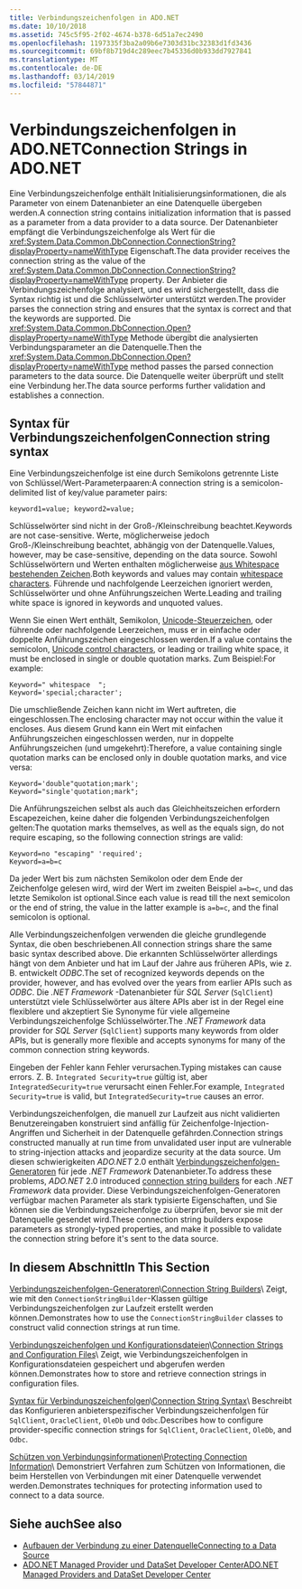 ```yaml
---
title: Verbindungszeichenfolgen in ADO.NET
ms.date: 10/10/2018
ms.assetid: 745c5f95-2f02-4674-b378-6d51a7ec2490
ms.openlocfilehash: 1197335f3ba2a09b6e7303d31bc32383d1fd3436
ms.sourcegitcommit: 69bf8b719d4c289eec7b45336d0b933dd7927841
ms.translationtype: MT
ms.contentlocale: de-DE
ms.lasthandoff: 03/14/2019
ms.locfileid: "57844871"
---
```

# <a name="connection-strings-in-adonet"></a><span data-ttu-id="1cc61-102">Verbindungszeichenfolgen in ADO.NET</span><span class="sxs-lookup"><span data-stu-id="1cc61-102">Connection Strings in ADO.NET</span></span>

<span data-ttu-id="1cc61-103">Eine Verbindungszeichenfolge enthält Initialisierungsinformationen, die als Parameter von einem Datenanbieter an eine Datenquelle übergeben werden.</span><span class="sxs-lookup"><span data-stu-id="1cc61-103">A connection string contains initialization information that is passed as a parameter from a data provider to a data source.</span></span> <span data-ttu-id="1cc61-104">Der Datenanbieter empfängt die Verbindungszeichenfolge als Wert für die <xref:System.Data.Common.DbConnection.ConnectionString?displayProperty=nameWithType> Eigenschaft.</span><span class="sxs-lookup"><span data-stu-id="1cc61-104">The data provider receives the connection string as the value of the <xref:System.Data.Common.DbConnection.ConnectionString?displayProperty=nameWithType> property.</span></span> <span data-ttu-id="1cc61-105">Der Anbieter die Verbindungszeichenfolge analysiert, und es wird sichergestellt, dass die Syntax richtig ist und die Schlüsselwörter unterstützt werden.</span><span class="sxs-lookup"><span data-stu-id="1cc61-105">The provider parses the connection string and ensures that the syntax is correct and that the keywords are supported.</span></span> <span data-ttu-id="1cc61-106">Die <xref:System.Data.Common.DbConnection.Open?displayProperty=nameWithType> Methode übergibt die analysierten Verbindungsparameter an die Datenquelle.</span><span class="sxs-lookup"><span data-stu-id="1cc61-106">Then the <xref:System.Data.Common.DbConnection.Open?displayProperty=nameWithType> method passes the parsed connection parameters to the data source.</span></span> <span data-ttu-id="1cc61-107">Die Datenquelle weiter überprüft und stellt eine Verbindung her.</span><span class="sxs-lookup"><span data-stu-id="1cc61-107">The data source performs further validation and establishes a connection.</span></span>

## <a name="connection-string-syntax"></a><span data-ttu-id="1cc61-108">Syntax für Verbindungszeichenfolgen</span><span class="sxs-lookup"><span data-stu-id="1cc61-108">Connection string syntax</span></span>

<span data-ttu-id="1cc61-109">Eine Verbindungszeichenfolge ist eine durch Semikolons getrennte Liste von Schlüssel/Wert-Parameterpaaren:</span><span class="sxs-lookup"><span data-stu-id="1cc61-109">A connection string is a semicolon-delimited list of key/value parameter pairs:</span></span>

    keyword1=value; keyword2=value;

<span data-ttu-id="1cc61-110">Schlüsselwörter sind nicht in der Groß-/Kleinschreibung beachtet.</span><span class="sxs-lookup"><span data-stu-id="1cc61-110">Keywords are not case-sensitive.</span></span> <span data-ttu-id="1cc61-111">Werte, möglicherweise jedoch Groß-/Kleinschreibung beachtet, abhängig von der Datenquelle.</span><span class="sxs-lookup"><span data-stu-id="1cc61-111">Values, however, may be case-sensitive, depending on the data source.</span></span> <span data-ttu-id="1cc61-112">Sowohl Schlüsselwörtern und Werten enthalten möglicherweise [aus Whitespace bestehenden Zeichen](https://en.wikipedia.org/wiki/Whitespace_character#Unicode).</span><span class="sxs-lookup"><span data-stu-id="1cc61-112">Both keywords and values may contain [whitespace characters](https://en.wikipedia.org/wiki/Whitespace_character#Unicode).</span></span> <span data-ttu-id="1cc61-113">Führende und nachfolgende Leerzeichen ignoriert werden, Schlüsselwörter und ohne Anführungszeichen Werte.</span><span class="sxs-lookup"><span data-stu-id="1cc61-113">Leading and trailing white space is ignored in keywords and unquoted values.</span></span>

<span data-ttu-id="1cc61-114">Wenn Sie einen Wert enthält, Semikolon, [Unicode-Steuerzeichen](https://en.wikipedia.org/wiki/Unicode_control_characters), oder führende oder nachfolgende Leerzeichen, muss er in einfache oder doppelte Anführungszeichen eingeschlossen werden.</span><span class="sxs-lookup"><span data-stu-id="1cc61-114">If a value contains the semicolon, [Unicode control characters](https://en.wikipedia.org/wiki/Unicode_control_characters), or leading or trailing white space, it must be enclosed in single or double quotation marks.</span></span> <span data-ttu-id="1cc61-115">Zum Beispiel:</span><span class="sxs-lookup"><span data-stu-id="1cc61-115">For example:</span></span>

    Keyword=" whitespace  ";
    Keyword='special;character';

<span data-ttu-id="1cc61-116">Die umschließende Zeichen kann nicht im Wert auftreten, die eingeschlossen.</span><span class="sxs-lookup"><span data-stu-id="1cc61-116">The enclosing character may not occur within the value it encloses.</span></span> <span data-ttu-id="1cc61-117">Aus diesem Grund kann ein Wert mit einfachen Anführungszeichen eingeschlossen werden, nur in doppelte Anführungszeichen (und umgekehrt):</span><span class="sxs-lookup"><span data-stu-id="1cc61-117">Therefore, a value containing single quotation marks can be enclosed only in double quotation marks, and vice versa:</span></span>

    Keyword='double"quotation;mark';
    Keyword="single'quotation;mark";

<span data-ttu-id="1cc61-118">Die Anführungszeichen selbst als auch das Gleichheitszeichen erfordern Escapezeichen, keine daher die folgenden Verbindungszeichenfolgen gelten:</span><span class="sxs-lookup"><span data-stu-id="1cc61-118">The quotation marks themselves, as well as the equals sign, do not require escaping, so the following connection strings are valid:</span></span>

    Keyword=no "escaping" 'required';
    Keyword=a=b=c

<span data-ttu-id="1cc61-119">Da jeder Wert bis zum nächsten Semikolon oder dem Ende der Zeichenfolge gelesen wird, wird der Wert im zweiten Beispiel `a=b=c`, und das letzte Semikolon ist optional.</span><span class="sxs-lookup"><span data-stu-id="1cc61-119">Since each value is read till the next semicolon or the end of string, the value in the latter example is `a=b=c`, and the final semicolon is optional.</span></span>

<span data-ttu-id="1cc61-120">Alle Verbindungszeichenfolgen verwenden die gleiche grundlegende Syntax, die oben beschriebenen.</span><span class="sxs-lookup"><span data-stu-id="1cc61-120">All connection strings share the same basic syntax described above.</span></span> <span data-ttu-id="1cc61-121">Die erkannten Schlüsselwörter allerdings hängt von dem Anbieter und hat im Lauf der Jahre aus früheren APIs, wie z. B. entwickelt *ODBC*.</span><span class="sxs-lookup"><span data-stu-id="1cc61-121">The set of recognized keywords depends on the provider, however, and has evolved over the years from earlier APIs such as *ODBC*.</span></span> <span data-ttu-id="1cc61-122">Die *.NET Framework* -Datenanbieter für *SQL Server* (`SqlClient`) unterstützt viele Schlüsselwörter aus ältere APIs aber ist in der Regel eine flexiblere und akzeptiert Sie Synonyme für viele allgemeine Verbindungszeichenfolge Schlüsselwörter.</span><span class="sxs-lookup"><span data-stu-id="1cc61-122">The *.NET Framework* data provider for *SQL Server* (`SqlClient`) supports many keywords from older APIs, but is generally more flexible and accepts synonyms for many of the common connection string keywords.</span></span>

<span data-ttu-id="1cc61-123">Eingeben der Fehler kann Fehler verursachen.</span><span class="sxs-lookup"><span data-stu-id="1cc61-123">Typing mistakes can cause errors.</span></span> <span data-ttu-id="1cc61-124">Z. B. `Integrated Security=true` gültig ist, aber `IntegratedSecurity=true` verursacht einen Fehler.</span><span class="sxs-lookup"><span data-stu-id="1cc61-124">For example, `Integrated Security=true` is valid, but `IntegratedSecurity=true` causes an error.</span></span>

<span data-ttu-id="1cc61-125">Verbindungszeichenfolgen, die manuell zur Laufzeit aus nicht validierten Benutzereingaben konstruiert sind anfällig für Zeichenfolge-Injection-Angriffen und Sicherheit in der Datenquelle gefährden.</span><span class="sxs-lookup"><span data-stu-id="1cc61-125">Connection strings constructed manually at run time from unvalidated user input are vulnerable to string-injection attacks and jeopardize security at the data source.</span></span> <span data-ttu-id="1cc61-126">Um diesen schwierigkeiten *ADO.NET* 2.0 enthält [Verbindungszeichenfolgen-Generatoren](../../../../docs/framework/data/adonet/connection-string-builders.md) für jede *.NET Framework* Datenanbieter.</span><span class="sxs-lookup"><span data-stu-id="1cc61-126">To address these problems, *ADO.NET* 2.0 introduced [connection string builders](../../../../docs/framework/data/adonet/connection-string-builders.md) for each *.NET Framework* data provider.</span></span> <span data-ttu-id="1cc61-127">Diese Verbindungszeichenfolgen-Generatoren verfügbar machen Parameter als stark typisierte Eigenschaften, und Sie können sie die Verbindungszeichenfolge zu überprüfen, bevor sie mit der Datenquelle gesendet wird.</span><span class="sxs-lookup"><span data-stu-id="1cc61-127">These connection string builders expose parameters as strongly-typed properties, and make it possible to validate the connection string before it's sent to the data source.</span></span>

## <a name="in-this-section"></a><span data-ttu-id="1cc61-128">In diesem Abschnitt</span><span class="sxs-lookup"><span data-stu-id="1cc61-128">In This Section</span></span>

<span data-ttu-id="1cc61-129">[Verbindungszeichenfolgen-Generatoren](../../../../docs/framework/data/adonet/connection-string-builders.md)\\</span><span class="sxs-lookup"><span data-stu-id="1cc61-129">[Connection String Builders](../../../../docs/framework/data/adonet/connection-string-builders.md)\\</span></span>
<span data-ttu-id="1cc61-130">Zeigt, wie mit den `ConnectionStringBuilder`-Klassen gültige Verbindungszeichenfolgen zur Laufzeit erstellt werden können.</span><span class="sxs-lookup"><span data-stu-id="1cc61-130">Demonstrates how to use the `ConnectionStringBuilder` classes to construct valid connection strings at run time.</span></span>

<span data-ttu-id="1cc61-131">[Verbindungszeichenfolgen und Konfigurationsdateien](../../../../docs/framework/data/adonet/connection-strings-and-configuration-files.md)\\</span><span class="sxs-lookup"><span data-stu-id="1cc61-131">[Connection Strings and Configuration Files](../../../../docs/framework/data/adonet/connection-strings-and-configuration-files.md)\\</span></span>
<span data-ttu-id="1cc61-132">Zeigt, wie Verbindungszeichenfolgen in Konfigurationsdateien gespeichert und abgerufen werden können.</span><span class="sxs-lookup"><span data-stu-id="1cc61-132">Demonstrates how to store and retrieve connection strings in configuration files.</span></span>

<span data-ttu-id="1cc61-133">[Syntax für Verbindungszeichenfolgen](../../../../docs/framework/data/adonet/connection-string-syntax.md)\\</span><span class="sxs-lookup"><span data-stu-id="1cc61-133">[Connection String Syntax](../../../../docs/framework/data/adonet/connection-string-syntax.md)\\</span></span>
<span data-ttu-id="1cc61-134">Beschreibt das Konfigurieren anbieterspezifischer Verbindungszeichenfolgen für `SqlClient`, `OracleClient`, `OleDb` und `Odbc`.</span><span class="sxs-lookup"><span data-stu-id="1cc61-134">Describes how to configure provider-specific connection strings for `SqlClient`, `OracleClient`, `OleDb`, and `Odbc`.</span></span>

<span data-ttu-id="1cc61-135">[Schützen von Verbindungsinformationen](../../../../docs/framework/data/adonet/protecting-connection-information.md)\\</span><span class="sxs-lookup"><span data-stu-id="1cc61-135">[Protecting Connection Information](../../../../docs/framework/data/adonet/protecting-connection-information.md)\\</span></span>
<span data-ttu-id="1cc61-136">Demonstriert Verfahren zum Schützen von Informationen, die beim Herstellen von Verbindungen mit einer Datenquelle verwendet werden.</span><span class="sxs-lookup"><span data-stu-id="1cc61-136">Demonstrates techniques for protecting information used to connect to a data source.</span></span>

## <a name="see-also"></a><span data-ttu-id="1cc61-137">Siehe auch</span><span class="sxs-lookup"><span data-stu-id="1cc61-137">See also</span></span>

- [<span data-ttu-id="1cc61-138">Aufbauen der Verbindung zu einer Datenquelle</span><span class="sxs-lookup"><span data-stu-id="1cc61-138">Connecting to a Data Source</span></span>](/cpp/data/odbc/connecting-to-a-data-source)
- [<span data-ttu-id="1cc61-139">ADO.NET Managed Provider und DataSet Developer Center</span><span class="sxs-lookup"><span data-stu-id="1cc61-139">ADO.NET Managed Providers and DataSet Developer Center</span></span>](https://go.microsoft.com/fwlink/?LinkId=217917)
